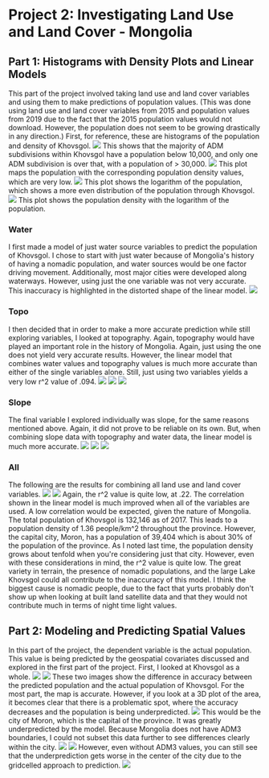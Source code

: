 # Project 2: Investigating Land Use and Land Cover - Mongolia

## Part 1: Histograms with Density Plots and Linear Models
This part of the project involved taking land use and land cover variables and using them to make predictions of population values. (This was done using land use and land cover variables from 2015 and population values from 2019 due to the fact that the 2015 population values would not download. However, the population does not seem to be growing drastically in any direction.) First, for reference, these are histograms of the population and density of Khovsgol.
![](popHisto.png)
This shows that the majority of ADM subdivisions within Khovsgol have a population below 10,000, and only one ADM subdivision is over that, with a population of > 30,000.
![](densityPop.png)
This plot maps the population with the corresponding population density values, which are very low.
![](logPopHisto.png)
This plot shows the logarithm of the population, which shows a more even distribution of the population through Khovsgol.
![](logPopDensity.png)
This plot shows the population density with the logarithm of the population.
### Water
I first made a model of just water source variables to predict the population of Khovsgol. I chose to start with just water because of Mongolia's history of having a nomadic population, and water sources would be one factor driving movement. Additionally, most major cities were developed along waterways. However, using just the one variable was not very accurate. This inaccuracy is highlighted in the distorted shape of the linear model.
![](finalWater.png)
### Topo
I then decided that in order to make a more accurate prediction while still exploring variables, I looked at topography. Again, topography would have played an important role in the history of Mongolia. Again, just using the one does not yield very accurate results. However, the linear model that combines water values and topography values is much more accurate than either of the single variables alone. Still, just using two variables yields a very low r^2 value of .094.
![](finalTopo.png)
![](water28topo.png)
![](watertopofit.png)
### Slope
The final variable I explored individually was slope, for the same reasons mentioned above. Again, it did not prove to be reliable on its own. But, when combining slope data with topography and water data, the linear model is much more accurate.
![](finalSlope.png)
![](watertoposlope28.png)
![](watertoposlopefit.png)
### All
The following are the results for combining all land use and land cover variables.
![](allvarspart1.png)
![](all_var_fit.png)
Again, the r^2 value is quite low, at .22. The correlation shown in the linear model is much improved when all of the variables are used. A low correlation would be expected, given the nature of Mongolia. The total population of Khovsgol is 132,146 as of 2017. This leads to a population density of 1.36 people/km^2 throughout the province. However, the capital city, Moron, has a population of 39,404 which is about 30% of the population of the province. As I noted last time, the population density grows about tenfold when you're considering just that city. However, even with these considerations in mind, the r^2 value is quite low. The great variety in terrain, the presence of nomadic populations, and the large Lake Khovsgol could all contribute to the inaccuracy of this model. I think the biggest cause is nomadic people, due to the fact that yurts probably don't show up when looking at built land satellite data and that they would not contribute much in terms of night time light values.

## Part 2: Modeling and Predicting Spatial Values
In this part of the project, the dependent variable is the actual population. This value is being predicted by the geospatial covariates discussed and explored in the first part of the project. First, I looked at Khovsgol as a whole.
![](khovDiff.png)
![](khovDiffMap.png)
These two images show the difference in accuracy between the predicted population and the actual population of Khovsgol. For the most part, the map is accurate. However, if you look at a 3D plot of the area, it becomes clear that there is a problematic spot, where the accuracy decreases and the population is being underpredicted.
![](khov3D.png)
This would be the city of Moron, which is the capital of the province. It was greatly underpredicted by the model. Because Mongolia does not have ADM3 boundaries, I could not subset this data further to see differences clearly within the city.
![](MoronDiff.png)
![](moronDiffMap.png)
However, even without ADM3 values, you can still see that the underprediction gets worse in the center of the city due to the gridcelled approach to prediction.
![](moron3D.png)
